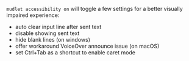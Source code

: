 `mudlet accessibility on` will toggle a few settings for a better visually impaired experience:

* auto clear input line after sent text
* disable showing sent text
* hide blank lines (on windows)
* offer workaround VoiceOver announce issue (on macOS)
* set Ctrl+Tab as a shortcut to enable caret mode
